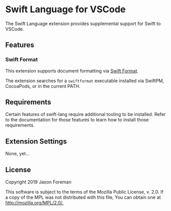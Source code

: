 # Swift Language for VSCode

The Swift Language extension provides supplemental support for Swift
to VSCode.

## Features

### Swift Format

This extension supports document formatting via [Swift Format][swiftformat].

[swiftformat]: https://github.com/nicklockwood/SwiftFormat

The extension searches for a `swiftformat` executable installed via SwiftPM,
CocoaPods, or in the current PATH.

## Requirements

Certain features of swift-lang require additional tooling to be installed.
Refer to the documentation for those features to learn how to install those
requirements.

## Extension Settings

None, yet...

## License

Copyright 2019 Jason Foreman

This software is subject to the terms of the Mozilla Public
License, v. 2.0. If a copy of the MPL was not distributed with this
file, You can obtain one at <http://mozilla.org/MPL/2.0/.>
